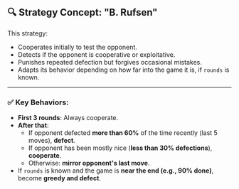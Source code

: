 ## 🔍 Strategy Concept: "B. Rufsen"

This strategy:

- Cooperates initially to test the opponent.
- Detects if the opponent is cooperative or exploitative.
- Punishes repeated defection but forgives occasional mistakes.
- Adapts its behavior depending on how far into the game it is, if `rounds` is known.

---

### ✅ Key Behaviors:

- **First 3 rounds**: Always cooperate.
- **After that**:
  - If opponent defected **more than 60%** of the time recently (last 5 moves), **defect**.
  - If opponent has been mostly nice (**less than 30% defections**), **cooperate**.
  - Otherwise: **mirror opponent's last move**.
- If `rounds` is known and the game is **near the end (e.g., 90% done)**, become **greedy and defect**.
